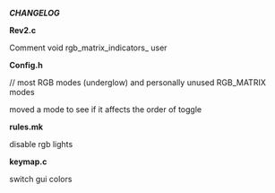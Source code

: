 ﻿***CHANGELOG***

**Rev2.c**

Comment void rgb\_matrix\_indicators\_ user

**Config.h**

// most RGB modes (underglow) and personally unused RGB\_MATRIX modes

moved a mode to see if it affects the order of toggle

**rules.mk**

disable rgb lights

**keymap.c**

switch gui colors

